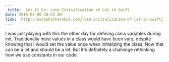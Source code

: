 ```yaml
---
 title:  Let It Go: Late Initialization of Let in Swift
date: 2015-08-09 10:23 AM
link:  http://natashatherobot.com/late-initialization-of-let-in-swift/
---
```


I was just playing with this the other day for defining class variables during init. Traditionally most values in a class would have been vars, despite knowing that I would set the value once when initializing the class. Now that can be a let and *should* be a let. But it's definitely a challenge rethinking how we use constants in our code.
